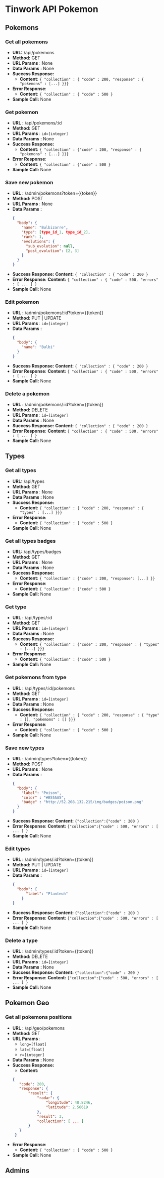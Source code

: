 # Tinwork API Pokemon

## Pokemons 
### Get all pokemons

* **URL:** /api/pokemons
* **Method:** GET
* **URL Params** : None
* **Data Params** : None
* **Success Response:** 
   * **Content:** `{ "collection" : { "code" : 200, "response" : { "pokemons" : [...] }}}`
* **Error Response:** 
   * **Content:** `{ "collection" : { "code" : 500 }`
* **Sample Call:** None
  
### Get pokemon

* **URL** : /api/pokemons/:id
* **Method:** GET
* **URL Params** : `id=[integer]`
* **Data Params** : None
* **Success Response:**
   * **Content:** `{ "collection" : {"code" : 200, "response" : { "pokemons" : [...] }}}`
* **Error Response:**
   * **Content:** `{ "collection" : {"code" : 500 }`
* **Sample Call:** None
 
### Save new pokemon
* **URL** : /admin/pokemons?token={{token}}
* **Method:** POST
* **URL Params** : None
* **Data Params** : 
    ```json
    {
      "body": {
        "name": "Bulbizarre",
        "type": [type_id_1, type_id_2],
        "rank": 1,
        "evolutions": {
          "sub_evolution": null,
          "post_evolution": [2, 3]
        }
      }
    }
    ```
* **Success Response:**
    **Content:** `{ "collection" : { "code" : 200 }`
* **Error Response:**
    **Content:** `{ "collection" : { "code" : 500, "errors" : [ ... ] }`
* **Sample Call:** None

### Edit pokemon
* **URL** : /admin/pokemons/:id?token={{token}}
* **Method:** PUT | UPDATE
* **URL Params** : `id=[integer]`
* **Data Params** : 
    ```json
    {
      "body": {
        "name": "Bulbi"
      }
    }
    ```
* **Success Response:**
    **Content:** `{ "collection" : { "code" : 200 }`
* **Error Response:**
    **Content:** `{ "collection" : { "code" : 500, "errors" : [ ... ] }`
* **Sample Call:** None

### Delete a pokemon
* **URL** : /admin/pokemons/:id?token={{token}}
* **Method:** DELETE
* **URL Params** : `id=[integer]`
* **Data Params** : None
* **Success Response:**
    **Content:** `{ "collection" : { "code" : 200 }`
* **Error Response:**
    **Content:** `{ "collection" : { "code" : 500, "errors" : [ ... ] }`
* **Sample Call:** None

## Types
### Get all types

* **URL:** /api/types
* **Method:** GET
* **URL Params** : None
* **Data Params** : None
* **Success Response:** 
   * **Content:** `{ "collection" : { "code" : 200, "response" : { "types" : [...] }}}`
* **Error Response:** 
   * **Content:** `{ "collection" : { "code" : 500 }`
* **Sample Call:** None
  
### Get all types badges

* **URL:** /api/types/badges
* **Method:** GET
* **URL Params** : None
* **Data Params** : None
* **Success Response:** 
   * **Content:** `{ "collection" : {"code" : 200, "response": [...] }}`
* **Error Response:** 
   * **Content:** `{ "collection" : {"code" : 500 }`
* **Sample Call:** None
  
### Get type 

* **URL** : /api/types/:id
* **Method:** GET
* **URL Params** : `id=[integer]`
* **Data Params** : None
* **Success Response:**
   * **Content:** `{ "collection" : {"code" : 200, "response" : { "types" : [...] }}}`
* **Error Response:**
   * **Content:** `{ "collection" : {"code" : 500 }`
* **Sample Call:** None
 
### Get pokemons from type 

* **URL** : /api/types/:id/pokemons
* **Method:** GET
* **URL Params** : `id=[integer]`
* **Data Params** : None
* **Success Response:**
   * **Content:** `{ "collection" : { "code" : 200, "response" : { "type" : [], "pokemons" : [] }}}`
* **Error Response:**
   * **Content:** `{ "collection" : { "code" : 500 }`
* **Sample Call:** None
 
### Save new types
* **URL** : /admin/types?token={{token}}
* **Method:** POST
* **URL Params** : None
* **Data Params** : 
    ```json
    {
      "body": {
        "label": "Poison",
        "color" : "#B55AA5",
        "badge" : "http://52.208.132.215/img/badges/poison.png"
      }
    }
    ```
* **Success Response:**
    **Content:** `{"collection":{"code" : 200 }`
* **Error Response:**
    **Content:** `{"collection":{"code" : 500, "errors" : [ ... ] }`
* **Sample Call:** None

### Edit types
* **URL** : /admin/types/:id?token={{token}}
* **Method:** PUT | UPDATE
* **URL Params** : `id=[integer]`
* **Data Params** : 
    ```json
    {
      "body": {
          "label": "Planteuh"	
        }
    }
    ```
* **Success Response:**
    **Content:** `{"collection":{"code" : 200 }`
* **Error Response:**
    **Content:** `{"collection":{"code" : 500, "errors" : [ ... ] }`
* **Sample Call:** None

### Delete a type
* **URL** : /admin/types/:id?token={{token}}
* **Method:** DELETE
* **URL Params** : `id=[integer]`
* **Data Params** : None
* **Success Response:**
    **Content:** `{"collection":{"code" : 200 }`
* **Error Response:**
    **Content:** `{"collection":{"code" : 500, "errors" : [ ... ] }`
* **Sample Call:** None

## Pokemon Geo
### Get all pokemons positions
* **URL** : /api/geo/pokemons
* **Method:** GET
* **URL Params** : 
  * `long=[float]` 
  * `lat=[float]` 
  * `r=[integer]`
* **Data Params** : None
* **Success Response:**
   * **Content:** 
   ```json
   {
      "code": 200,
      "response": {
          "result": {
              "radar": {
                  "longitude": 48.8246,
                  "latitude": 2.56619
              },
              "result": 3,
              "collection": [ ... ]
          }
      }
    }
   ```
* **Error Response:**
   * **Content:** `{ "collection" : { "code" : 500 }`
* **Sample Call:** None

## Admins
